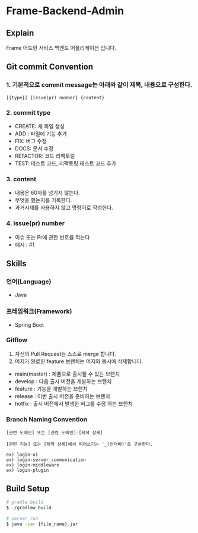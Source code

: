 # Frame-Backend-Admin

## Explain

Frame 어드민 서비스 백엔드 어플리케이션 입니다.

## Git commit Convention

### 1. 기본적으로 commit message는 아래와 같이 제목, 내용으로 구성한다.

```
[{type}] {issue(pr) number} {content}
```

### 2. commit type

- CREATE: 새 파일 생성
- ADD : 파일에 기능 추가
- FIX: 버그 수정
- DOCS: 문서 수정
- REFACTOR: 코드 리팩토링
- TEST: 테스트 코드, 리팩토링 테스트 코드 추가

### 3. content

- 내용은 60자를 넘기지 않는다.
- 무엇을 했는지를 기록한다.
- 과거시제를 사용하지 않고 명령어로 작성한다.
  
### 4. issue(pr) number

- 이슈 또는 Pr에 관한 번호를 적는다
- 예시 : #1
## Skills

### 언어(Language)

- Java

### 프레임워크(Framework)

- Spring Boot

### Gitflow

1. 자신의 Pull Request는 스스로 merge 합니다.
2. 머지가 완료된 feature 브랜치는 머지와 동시에 삭제합니다.

- main(master) : 제품으로 출시될 수 있는 브랜치
- develop : 다음 출시 버전을 개발하는 브랜치
- feature : 기능을 개발하는 브랜치
- release : 이번 출시 버전을 준비하는 브랜치
- hotfix : 출시 버전에서 발생한 버그를 수정 하는 브랜치

### Branch Naming Convention

```
[관련 도메인] 또는 [관련 도메인]-[제작 상세]

[관련 기능] 또는 [제작 상세]에서 띄어쓰기는 '_(언더바)'로 구분한다.

ex) login-ui
ex) login-server_communication
ex) login-middleware
ex) login-plugin
```

## Build Setup

```bash
# gradle build
$ ./gradlew build

# server run
$ java -jar {file_name}.jar
```
